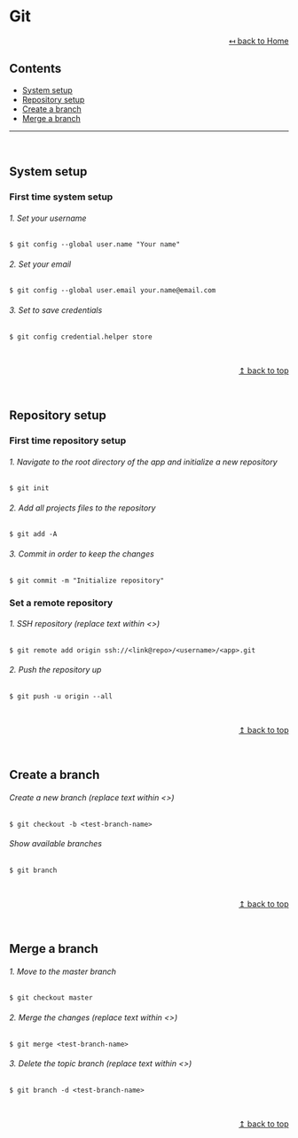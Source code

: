 # Git

<div align="right">

[↤ back to Home](README.md)

</div>

## Contents

* [System setup](#system-setup)
* [Repository setup](#repository-setup)
* [Create a branch](#create-a-branch)
* [Merge a branch](#merge-a-branch)
---
<br>

## System setup

### First time system setup
###### 1. Set your username
```shell
$ git config --global user.name "Your name"
```
###### 2. Set your email
```shell
$ git config --global user.email your.name@email.com
```
###### 3. Set to save credentials
```shell
$ git config credential.helper store
```

<br>
<div align="right">

[↥ back to top](#git)

</div>
<br>

## Repository setup

### First time repository setup
###### 1. Navigate to the root directory of the app and initialize a new repository
```shell
$ git init
```
###### 2. Add all projects files to the repository
```shell
$ git add -A
```
###### 3. Commit in order to keep the changes
```shell
$ git commit -m "Initialize repository"
```

### Set a remote repository
###### 1. SSH repository (replace text within <>)
```shell
$ git remote add origin ssh://<link@repo>/<username>/<app>.git
```
###### 2. Push the repository up
```shell
$ git push -u origin --all
```

<br>
<div align="right">

[↥ back to top](#git)

</div>
<br>

## Create a branch

###### Create a new branch (replace text within <>)
```shell
$ git checkout -b <test-branch-name>
```
###### Show available branches
```shell
$ git branch
```

<br>
<div align="right">

[↥ back to top](#git)

</div>
<br>

## Merge a branch
###### 1. Move to the master branch
```shell
$ git checkout master
```
###### 2. Merge the changes (replace text within <>)
```shell
$ git merge <test-branch-name>
```
###### 3. Delete the topic branch (replace text within <>)
```shell
$ git branch -d <test-branch-name>
```

<br>
<div align="right">

[↥ back to top](#git)

</div>
<br>
